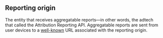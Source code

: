 ## Reporting origin

The entity that receives aggregatable reports&mdash;in other words, the adtech
that called the Attribution Reporting API. Aggregatable reports are sent from
user devices to a [well-known](#well-known) URL associated with the reporting
origin.